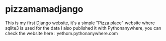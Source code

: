 # pizzamamadjango
This is my first Django website, it's a simple "Pizza place" website where sqlite3 is used for the data 
I also published it with Pythonanywhere, you can check the website here : yethom.pythonanywhere.com


